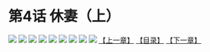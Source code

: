 # 第4话 休妻（上）
![](https://mhpic.xiaomingtaiji.net/comic/D/斗破苍穹拆分版/4话/1.jpg-zymk.middle.webp)
![](https://mhpic.xiaomingtaiji.net/comic/D/斗破苍穹拆分版/4话/2.jpg-zymk.middle.webp)
![](https://mhpic.xiaomingtaiji.net/comic/D/斗破苍穹拆分版/4话/3.jpg-zymk.middle.webp)
![](https://mhpic.xiaomingtaiji.net/comic/D/斗破苍穹拆分版/4话/4.jpg-zymk.middle.webp)
![](https://mhpic.xiaomingtaiji.net/comic/D/斗破苍穹拆分版/4话/5.jpg-zymk.middle.webp)
![](https://mhpic.xiaomingtaiji.net/comic/D/斗破苍穹拆分版/4话/6.jpg-zymk.middle.webp)
![](https://mhpic.xiaomingtaiji.net/comic/D/斗破苍穹拆分版/4话/7.jpg-zymk.middle.webp)
![](https://mhpic.xiaomingtaiji.net/comic/D/斗破苍穹拆分版/4话/8.jpg-zymk.middle.webp)
![](https://mhpic.xiaomingtaiji.net/comic/D/斗破苍穹拆分版/4话/9.jpg-zymk.middle.webp)
[【上一章】](./3.md)
[【目录】](./README.md)
[【下一章】](./5.md)
